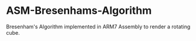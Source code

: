 # ASM-Bresenhams-Algorithm

Bresenham's Algorithm implemented in ARM7 Assembly to render a rotating cube.

